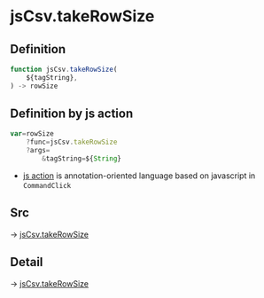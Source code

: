 # jsCsv.takeRowSize

## Definition

```js.js
function jsCsv.takeRowSize(
	${tagString},
) -> rowSize
```


## Definition by js action

```js.js
var=rowSize
	?func=jsCsv.takeRowSize
	?args=
		&tagString=${String}
```

- [js action](#) is annotation-oriented language based on javascript in `CommandClick`



## Src

-> [jsCsv.takeRowSize](https://github.com/puutaro/CommandClick/blob/master/app/src/main/java/com/puutaro/commandclick/fragment_lib/terminal_fragment/js_interface/JsCsv.kt#L24)

## Detail

-> [jsCsv.takeRowSize](https://github.com/puutaro/CommandClick/blob/master/md/developer/js_interface/details/JsCsv/takeRowSize.md)
